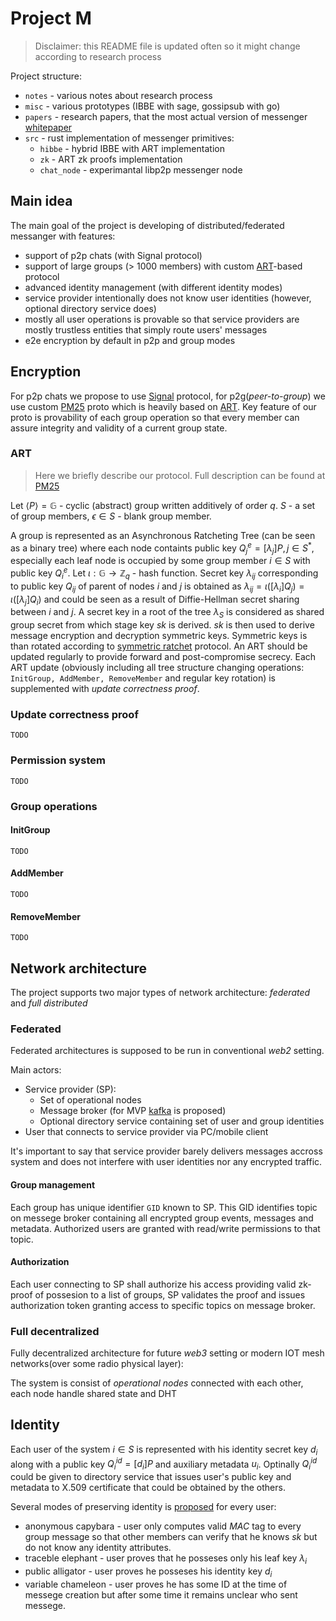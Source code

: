 # Project M

> Disclaimer: this README file is updated often so it might change according to research process

Project structure:
- `notes` - various notes about research process
- `misc` - various prototypes (IBBE with sage, gossipsub with go)
- `papers` - research papers, that the most actual version of messenger [whitepaper]
- `src` - rust implementation of messenger primitives:
  - `hibbe` - hybrid IBBE with ART implementation
  - `zk` - ART zk proofs implementation
  - `chat_node` - experimantal libp2p messenger node

## Main idea

The main goal of the project is developing of distributed/federated messanger with features:

- support of p2p chats (with Signal protocol)
- support of large groups (> 1000 members) with custom [ART]-based protocol
- advanced identity management (with different identity modes)
- service provider intentionally does not know user identities (however, optional directory service does)
- mostly all user operations is provable so that service providers are mostly trustless entities that simply route users' messages
- e2e encryption by default in p2p and group modes

## Encryption

For p2p chats we propose to use [Signal] protocol, for p2g(*peer-to-group*) we use custom [PM25] proto which is heavily based on [ART]. Key feature of our proto is provability of
each group operation so that every member can assure integrity and validity of a current group state.

### ART

> Here we briefly describe our protocol. Full description can be found at [PM25]

Let $\langle P \rangle = \mathbb{G}$ - cyclic (abstract) group written additively of order $q$. $S$ - a set of group members, $\epsilon \in S$ - blank group member.

A group is represented as an Asynchronous Ratcheting Tree (can be seen as a binary tree) where each node containts public key $Q^e_{j} = [\lambda_{j}]P, j \in S^{*}$, especially each leaf node is occupied by some group member $i \in S$ with public key $Q^e_i$.
Let $\iota: \mathbb{G} \to \mathbb{Z}_q$ - hash function. Secret key $\lambda_{ij}$ corresponding to public key $Q_{ij}$ of parent of nodes $i$ and $j$ is obtained as $\lambda_{ij} = \iota([\lambda_{i}]Q_{j}) = \iota([\lambda_{j}]Q_{i})$ and could be seen as a result of Diffie-Hellman secret sharing between $i$ and $j$.
A secret key in a root of the tree $\lambda_{S}$ is considered as shared group secret from which stage key $sk$ is derived. $sk$ is then used to derive message encryption and decryption symmetric keys. Symmetric keys is than rotated according to [symmetric ratchet] protocol.
An ART should be updated regularly to provide forward and post-compromise secrecy. Each ART update (obviously including all tree structure changing operations: `InitGroup, AddMember, RemoveMember` and regular key rotation) is supplemented with *update correctness proof*.

### Update correctness proof
`TODO`

### Permission system
`TODO`

### Group operations

#### InitGroup
`TODO`

#### AddMember
`TODO`

#### RemoveMember
`TODO`

## Network architecture

The project supports two major types of network architecture: *federated* and *full distributed*

### Federated

Federated architectures is supposed to be run in conventional *web2* setting. 

Main actors: 
- Service provider (SP):
  - Set of operational nodes
  - Message broker (for MVP [kafka] is proposed)
  - Optional directory service containing set of user and group identities
- User that connects to service provider via PC/mobile client

It's important to say that service provider barely delivers messages accross system and does not interfere with user identities nor any encrypted traffic.

#### Group management 

Each group has unique identifier `GID` known to SP. This GID identifies topic on messege broker containing all encrypted group events, messages and metadata. Authorized users are granted with read/write permissions to that topic.

#### Authorization

Each user connecting to SP shall authorize his access providing valid zk-proof of possesion to a list of groups, SP validates the proof and issues authorization token granting access to specific topics on message broker.

### Full decentralized

Fully decentralized architecture for future *web3* setting or modern IOT mesh networks(over some radio physical layer):

The system is consist of *operational nodes* connected with each other, each node handle shared state and DHT

## Identity

Each user of the system $i \in S$ is represented with his identity secret key $d_{i}$ along with a public key $Q^{id}_i = [d_i]P$ and auxiliary metadata $u_i$. Optinally $Q^{id}_i$ could be given to directory service that issues user's public key and metadata to X.509 certificate that could be obtained by the others.

Several modes of preserving identity is [proposed] for every user:
- anonymous capybara - user only computes valid $MAC$ tag to every group message so that other members can verify that he knows $sk$ but do not know any identity attributes.
- traceble elephant - user proves that he posseses only his leaf key $\lambda_i$
- public alligator - user proves he posseses his identity key $d_i$
- variable chameleon - user proves he has some ID at the time of messege creation but after some time it remains unclear who sent messege.

[Project M research paper by Illia and Serhii, 2024]: papers/Messenger.pdf
[proposed]: https://github.com/distributed-lab/papers/blob/main/in-da-club/In_Da_Club.pdf
[PM25]: https://www.overleaf.com/project/679b4c7dcc8fd2d1052f5849
[whitepaper]: https://www.overleaf.com/project/679b4c7dcc8fd2d1052f5849
[Signal]: https://signal.org/docs/
[ART]: https://eprint.iacr.org/2017/666.pdf
[Kafka]: https://kafka.apache.org/
[symmetric ratchet]: https://signal.org/docs/specifications/doubleratchet/#symmetric-key-ratchet